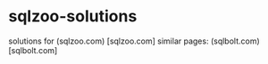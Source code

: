 ﻿# sqlzoo-solutions

solutions for (sqlzoo.com) [sqlzoo.com]
similar pages: (sqlbolt.com) [sqlbolt.com]
